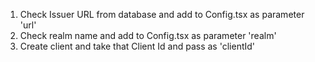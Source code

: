 1. Check Issuer URL from database and add to Config.tsx as parameter 'url'
2. Check realm name and add to Config.tsx as parameter 'realm'
3. Create client and take that Client Id and pass as 'clientId'


